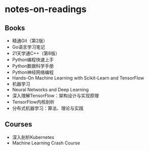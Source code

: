 # notes-on-readings

## Books

* 精通Git（第2版）
* Go语言学习笔记
* 21天学通C++（第8版）
* Python编程快速上手
* Python数据科学手册
* Python神经网络编程
* Hands-On Machine Learning with Scikit-Learn and TensorFlow
* 机器学习
* Neural Networks and Deep Learning
* 深入理解TensorFlow：架构设计与实现原理
* TensorFlow内核剖析
* 分布式机器学习：算法、理论与实践

## Courses

* 深入剖析Kubernetes
* Machine Learning Crash Course